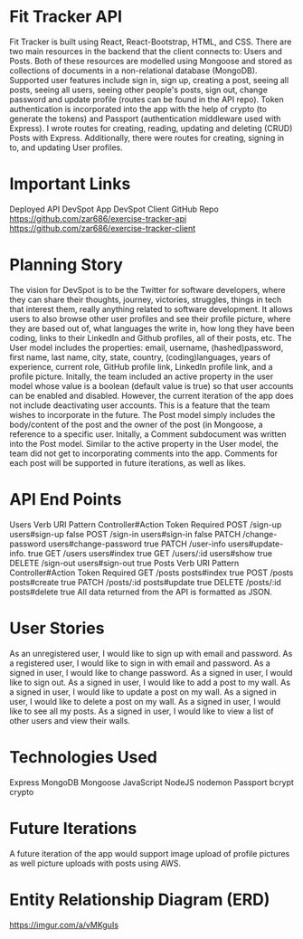 # Fit Tracker API

Fit Tracker is built using React, React-Bootstrap, HTML, and CSS. There are two main resources in the backend that the client connects to: Users and Posts. Both of these resources are modelled using Mongoose and stored as collections of documents in a non-relational database (MongoDB). Supported user features include sign in, sign up, creating a post, seeing all posts, seeing all users, seeing other people's posts, sign out, change password and update profile (routes can be found in the API repo).
Token authentication is incorporated into the app with the help of crypto (to generate the tokens) and Passport (authentication middleware used with Express). I wrote routes for creating, reading, updating and deleting (CRUD) Posts with Express. Additionally, there were routes for creating, signing in to, and updating User profiles.

# Important Links

Deployed API
DevSpot App
DevSpot Client GitHub Repo
https://github.com/zar686/exercise-tracker-api
https://github.com/zar686/exercise-tracker-client

# Planning Story

The vision for DevSpot is to be the Twitter for software developers, where they can share their thoughts, journey, victories, struggles, things in tech that interest them, really anything related to software development. It allows users to also browse other user profiles and see their profile picture, where they are based out of, what languages the write in, how long they have been coding, links to their LinkedIn and Github profiles, all of their posts, etc. The User model includes the properties: email, username, (hashed)password, first name, last name, city, state, country, (coding)languages, years of experience, current role, GitHub profile link, LinkedIn profile link, and a profile picture. Initally, the team included an active property in the user model whose value is a boolean (default value is true) so that user accounts can be enabled and disabled. However, the current iteration of the app does not include deactivating user accounts. This is a feature that the team wishes to incorporate in the future. The Post model simply includes the body/content of the post and the owner of the post (in Mongoose, a reference to a specific user. Initally, a Comment subdocument was written into the Post model. Similar to the active property in the User model, the team did not get to incorporating comments into the app. Comments for each post will be supported in future iterations, as well as likes.

# API End Points

Users
Verb	URI Pattern	Controller#Action	Token Required
POST	/sign-up	users#sign-up	false
POST	/sign-in	users#sign-in	false
PATCH	/change-password	users#change-password	true
PATCH	/user-info	users#update-info.	true
GET	/users	users#index	true
GET	/users/:id	users#show	true
DELETE	/sign-out	users#sign-out	true
Posts
Verb	URI Pattern	Controller#Action	Token Required
GET	/posts	posts#index	true
POST	/posts	posts#create	true
PATCH	/posts/:id	posts#update	true
DELETE	/posts/:id	posts#delete	true
All data returned from the API is formatted as JSON.

# User Stories

As an unregistered user, I would like to sign up with email and password.
As a registered user, I would like to sign in with email and password.
As a signed in user, I would like to change password.
As a signed in user, I would like to sign out.
As a signed in user, I would like to add a post to my wall.
As a signed in user, I would like to update a post on my wall.
As a signed in user, I would like to delete a post on my wall.
As a signed in user, I would like to see all my posts.
As a signed in user, I would like to view a list of other users and view their walls.

# Technologies Used

Express
MongoDB
Mongoose
JavaScript
NodeJS
nodemon
Passport
bcrypt
crypto

# Future Iterations

A future iteration of the app would support image upload of profile pictures as well picture uploads with posts using AWS.

# Entity Relationship Diagram (ERD)

https://imgur.com/a/vMKguIs
